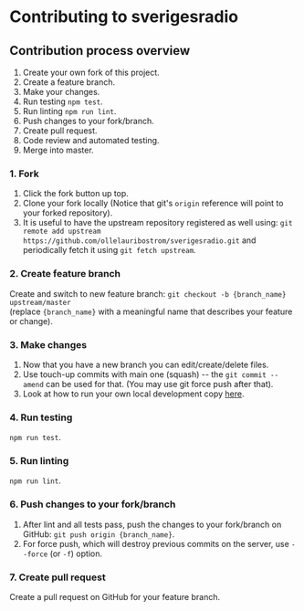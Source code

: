 # Contributing to sverigesradio

## Contribution process overview

1. Create your own fork of this project.
2. Create a feature branch.
3. Make your changes.
4. Run testing `npm test`.
5. Run linting `npm run lint`.
6. Push changes to your fork/branch.
7. Create pull request.
8. Code review and automated testing.
9. Merge into master.

### 1. Fork

1. Click the fork button up top.
2. Clone your fork locally (Notice that git's `origin` reference will point to your forked repository).
3. It is useful to have the upstream repository registered as well using: `git remote add upstream https://github.com/ollelauribostrom/sverigesradio.git` and periodically fetch it using `git fetch upstream`.

### 2. Create feature branch

Create and switch to new feature branch: `git checkout -b {branch_name} upstream/master`  
(replace `{branch_name}` with a meaningful name that describes your feature or change).

### 3. Make changes

1. Now that you have a new branch you can edit/create/delete files.
2. Use touch-up commits with main one (squash) -- the `git commit --amend` can be used for that. (You may use git force push after that).
3. Look at how to run your own local development copy [here](https://github.com/ollelauribostrom/sverigesradio/blob/master/README.md#running-your-own-local-development-copy).

### 4. Run testing

`npm run test`.

### 5. Run linting

`npm run lint`.

### 6. Push changes to your fork/branch

1. After lint and all tests pass, push the changes to your fork/branch on GitHub: `git push origin {branch_name}`.
2. For force push, which will destroy previous commits on the server, use `--force` (or `-f`) option.

### 7. Create pull request

Create a pull request on GitHub for your feature branch.
